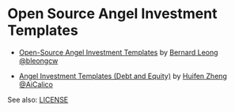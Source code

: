 # Open Source Angel Investment Templates

- [Open-Source Angel Investment Templates](http://www.bernardleong.com/2013/11/05/open-source-angel-investment-legal-templates-convertible-loan-shares/) by [Bernard Leong](http://www.bernardleong.com/) [@bleongcw](https://twitter.com/bleongcw‎)

- [Angel Investment Templates (Debt and Equity)](http://aicalico.com/2013/11/03/angel-investment-templates-debt-and-equity/) by [Huifen Zheng](http://aicalico.com/) [@AiCalico](https://twitter.com/AiCalico‎)

See also: [LICENSE](LICENSE)
